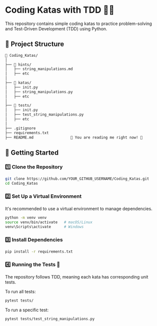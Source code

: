 # Coding Katas with TDD 🏋️‍♂️

This repository contains simple coding katas to practice problem-solving and Test-Driven Development (TDD) using Python.

## 📂 Project Structure

```markdown
📁 Coding_Katas/
│
├── 📁 hints/
│   ├── string_manipulations.md
│   ├── etc
│
├── 📁 katas/
│   ├── init.py
│   ├── string_manipulations.py
│   ├── etc
│
├── 📁 tests/
│   ├── init.py
│   ├── test_string_manipulations.py
│   ├── etc
│
├── .gitignore                
├── requirements.txt          
├── README.md                 👋 You are reading me right now! 👋
```

## 🚀 Getting Started

### 1️⃣ Clone the Repository
```bash
git clone https://github.com/YOUR_GITHUB_USERNAME/Coding_Katas.git
cd Coding_Katas
```
### 2️⃣ Set Up a Virtual Environment
It's recommended to use a virtual environment to manage dependencies.
```bash
python -m venv venv
source venv/bin/activate   # macOS/Linux
venv\Scripts\activate      # Windows
```

### 3️⃣ Install Dependencies
```bash
pip install -r requirements.txt
```

### 4️⃣ Running the Tests 🧪
The repository follows TDD, meaning each kata has corresponding unit tests.

To run all tests:

```bash
pytest tests/
```

To run a specific test:
```bash
pytest tests/test_string_manipulations.py
```
